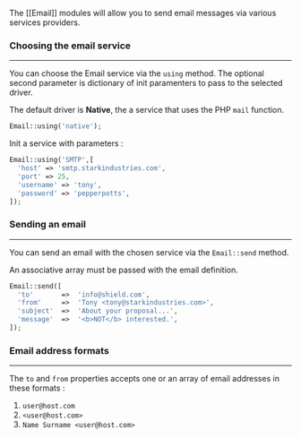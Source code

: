 The [[Email]] modules will allow you to send email messages via various services providers.


### Choosing the email service
---

You can choose the Email service via the `using` method. The optional second parameter is dictionary of init paramenters to pass to the selected driver.

The default driver is **Native**, the a service that uses the PHP `mail` function.

```php
Email::using('native');
```

Init a service with parameters :

```php
Email::using('SMTP',[
  'host' => 'smtp.starkindustries.com',
  'port' => 25,
  'username' => 'tony',
  'password' => 'pepperpotts',
]);
```

### Sending an email
---

You can send an email with the chosen service via the `Email::send` method.

An associative array must be passed with the email definition.

```php
Email::send([
  'to'       =>  'info@shield.com',
  'from'     =>  'Tony <tony@starkindustries.com>',
  'subject'  =>  'About your proposal...',
  'message'  =>  '<b>NOT</b> interested.',
]);
```

### Email address formats
---

The `to` and `from` properties accepts one or an array of email addresses in these formats :

1. `user@host.com`
1. `<user@host.com>`
1. `Name Surname <user@host.com>`
